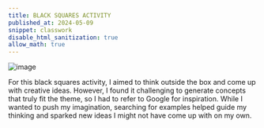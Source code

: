 ```yaml
---
title: BLACK SQUARES ACTIVITY 
published_at: 2024-05-09
snippet: classwork
disable_html_sanitization: true
allow_math: true
---
```


![image](blacksquares.jpg)

For this black squares activity, I aimed to think outside the box and come up with creative ideas. However, I found it challenging to generate concepts that truly fit the theme, so I had to refer to Google for inspiration. While I wanted to push my imagination, searching for examples helped guide my thinking and sparked new ideas I might not have come up with on my own.